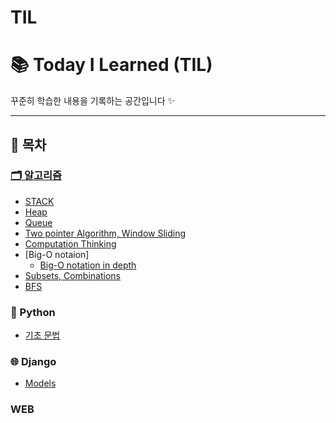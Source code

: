 # TIL

# 📚 Today I Learned (TIL)

꾸준히 학습한 내용을 기록하는 공간입니다 ✨

---

## 📌 목차

### [🗂 알고리즘](Algorithm)
- [STACK](Algorithm/Stack.md)
- [Heap](Algorithm/Heap.md)
- [Queue](Algorithm/Queue.md)
- [Two pointer Algorithm, Window Sliding](Algorithm/Two_pointer_Algorithm_and_Window_Sliding.md)
- [Computation Thinking](Algorithm/Computational_thinking.md)
- [Big-O notaion]
    - [Big-O notation in depth](Algorithm/Big-O_notation_in_depth.md)
- [Subsets, Combinations](Algorithm/Subsets&Combinations.md)
- [BFS](Algorithm/bfs_(feat_flood_fill).md)

  
### 🐍 Python
- [기초 문법](Python/Basic_Syntax.md)

### 🌐 Django
- [Models](Django/Models.md)

### WEB
